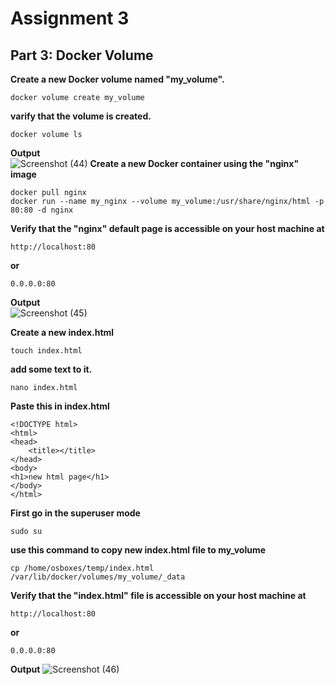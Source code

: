 # Assignment 3
## Part 3: Docker Volume

**Create a new Docker volume named "my_volume".**
```
docker volume create my_volume
```
**varify that the volume is created.**
```
docker volume ls
```
**Output** <br />
![Screenshot (44)](https://user-images.githubusercontent.com/65711565/227238306-1e0c87b8-0636-446d-9d95-ad7f838a9a54.png)
**Create a new Docker container using the "nginx" image**
```
docker pull nginx
docker run --name my_nginx --volume my_volume:/usr/share/nginx/html -p 80:80 -d nginx
```
**Verify that the "nginx" default page is accessible on your host machine at**
```
http://localhost:80
```
**or**
```
0.0.0.0:80
```
**Output** <br />
![Screenshot (45)](https://user-images.githubusercontent.com/65711565/227248848-0b06a7f5-c32d-4e06-afc0-0187fb79e14a.png)

**Create a new index.html**
```
touch index.html
```
**add some text to it.**
```
nano index.html
```
**Paste this in index.html**
```
<!DOCTYPE html>
<html>
<head>
    <title></title>
</head>
<body>
<h1>new html page</h1>
</body>
</html>
```
**First go in the superuser mode**
```
sudo su
```
**use this command to copy new index.html file to my_volume**
```
cp /home/osboxes/temp/index.html /var/lib/docker/volumes/my_volume/_data
```
**Verify that the "index.html" file is accessible on your host machine at**
```
http://localhost:80
```
**or**
```
0.0.0.0:80
```
**Output**
![Screenshot (46)](https://user-images.githubusercontent.com/65711565/227255627-963afbd9-7862-4452-9796-8cd4be451236.png)
